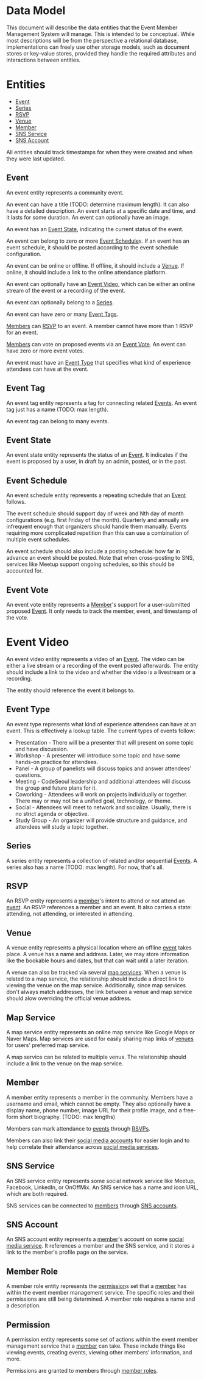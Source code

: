 # Data Model
This document will describe the data entities that the Event Member Management System will manage. This is intended to be conceptual. While most descriptions will be from the perspective a relational database, implementations can freely use other storage models, such as document stores or key-value stores, provided they handle the required attributes and interactions between entities.

# Entities
* [Event](#event)
* [Series](#series)
* [RSVP](#rsvp)
* [Venue](#venue)
* [Member](#member)
* [SNS Service](#sns-service)
* [SNS Account](#sns-account)

All entities should track timestamps for when they were created and when they were last updated.

## Event
An event entity represents a community event. 

An event can have a title (TODO: determine maximum length). It can also have a detailed description. An event starts at a specific date and time, and it lasts for some duration. An event can optionally have an image. 

An event has an [Event State](#event-state), indicating the current status of the event.

An event can belong to zero or more [Event Schedule](#event-schedule)s. If an event has an event schedule, it should be posted according to the event schedule configuration.

An event can be online or offline. If offline, it should include a [Venue](#venue). If online, it should include a link to the online attendance platform.

An event can optionally have an [Event Video](#event-video), which can be either an online stream of the event or a recording of the event.

An event can optionally belong to a [Series](#series).

An event can have zero or many [Event Tags](#event-tag).

[Members](#member) can [RSVP](#rsvp) to an event. A member cannot have more than 1 RSVP for an event.

[Members](#member) can vote on proposed events via an [Event Vote](#event-vote). An event can have zero or more event votes.

An event must have an [Event Type](#event-type) that specifies what kind of experience attendees can have at the event.

## Event Tag
An event tag entity represents a tag for connecting related [Events](#event). An event tag just has a name (TODO: max length).

An event tag can belong to many events.

## Event State
An event state entity represents the status of an [Event](#event). It indicates if the event is proposed by a user, in draft by an admin, posted, or in the past.

## Event Schedule
An event schedule entity represents a repeating schedule that an [Event](#event) follows. 

The event schedule should support day of week and Nth day of month configurations (e.g. first Friday of the month). Quarterly and annually are infrequent enough that organizers should handle them manually. Events requiring more complicated repetition than this can use a combination of multiple event schedules.

An event schedule should also include a posting schedule: how far in advance an event should be posted. Note that when cross-posting to SNS, services like Meetup support ongoing schedules, so this should be accounted for.

## Event Vote
An event vote entity represents a [Member](#member)'s support for a user-submitted proposed [Event](#event). It only needs to track the member, event, and timestamp of the vote.

# Event Video
An event video entity represents a video of an [Event](#event). The video can be either a live stream or a recording of the event posted afterwards. The entity should include a link to the video and whether the video is a livestream or a recording. 

The entity should reference the event it belongs to.

## Event Type

An event type represents what kind of experience attendees can have at an event. This is effectively a lookup table. The current types of events follow:

* Presentation - There will be a presenter that will present on some topic and have discussion.
* Workshop - A presenter will introduce some topic and have some hands-on practice for attendees.
* Panel - A group of panelists will discuss topics and answer attendees' questions.
* Meeting - CodeSeoul leadership and additional attendees will discuss the group and future plans for it.
* Coworking - Attendees will work on projects individually or together. There may or may not be a unified goal, technology, or theme.
* Social - Attendees will meet to network and socialize. Usually, there is no strict agenda or objective.
* Study Group - An organizer will provide structure and guidance, and attendees will study a topic together.

## Series
A series entity represents a collection of related and/or sequential [Events](#event). A series also has a name (TODO: max length). For now, that's all.

## RSVP
An RSVP entity represents a [member](#member)'s intent to attend or not attend an [event](#event). An RSVP references a member and an event. It also carries a state: attending, not attending, or interested in attending.

## Venue
A venue entity represents a physical location where an offline [event](#event) takes place. A venue has a name and address. Later, we may store information like the bookable hours and dates, but that can wait until a later iteration. 

A venue can also be tracked via several [map services](#map-service). When a venue is related to a map service, the relationship should include a direct link to viewing the venue on the map service. Additionally, since map services don't always match addresses, the link between a venue and map service should alow overriding the official venue address.

## Map Service
A map service entity represents an online map service like Google Maps or Naver Maps. Map services are used for easily sharing map links of [venues](#venue) for users' preferred map service.

A map service can be related to multiple venus. The relationship should include a link to the venue on the map service.

## Member
A member entity represents a member in the community. Members have a username and email, which cannot be empty. They also optionally have a display name, phone number, image URL for their profile image, and a free-form short biography. (TODO: max lengths)

Members can mark attendance to [events](#event) through [RSVPs](#rsvp). 

Members can also link their [social media accounts](#sns-account) for easier login and to help correlate their attendance across [social media services](#sns-service).

## SNS Service
An SNS service entity represents some social network service like Meetup, Facebook, LinkedIn, or OnOffMix. An SNS service has a name and icon URL, which are both required.

SNS services can be connected to [members](#member) through [SNS accounts](#sns-account).

## SNS Account
An SNS account entity represents a [member](#member)'s account on some [social media service](#sns-service). It references a member and the SNS service, and it stores a link to the member's profile page on the service.

## Member Role
A member role entity represents the [permission](#permission)s set that a [member](#member) has within the event member management service. The specific roles and their permissions are still being determined. A member role requires a name and a description.

## Permission
A permission entity represents some set of actions within the event member management service that a [member](#member) can take. These include things like viewing events, creating events, viewing other members' information, and more.

Permissions are granted to members through [member roles](#member-role).
